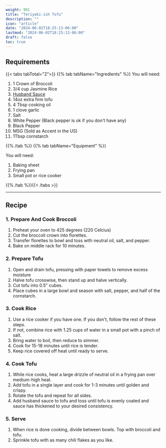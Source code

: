 ```yaml
---
weight: 901
title: "Teriyaki-ish Tofu"
description: ""
icon: "article"
date: "2024-06-02T18:25:13-06:00"
lastmod: "2024-06-02T18:25:13-06:00"
draft: false
toc: true
---
```


## Requirements

{{< tabs tabTotal="2">}} {{% tab tabName="Ingredients" %}} You will need:

1. 1 Crown of Broccoli
2. 3/4 cup Jasmine Rice
3. [Husband Sauce](../sauces/teriyaki.md)
4. 14oz extra firm tofu
5. 4 Tbsp cooking oil
6. 1 clove garlic
7. Salt
8. White Pepper (Black pepper is ok if you don't have any)
9. Black Pepper
10. MSG (Sold as Accent in the US)
11. 1Tbsp cornstarch

{{% /tab %}} {{% tab tabName="Equipment" %}}

You will need:

1. Baking sheet
2. Frying pan
3. Small pot or rice cooker

{{% /tab %}}{{< /tabs >}}

---

## Recipe

### 1. Prepare And Cook Broccoli

1. Preheat your oven to 425 degrees (220 Celcius)
2. Cut the broccoli crown into florettes.
3. Transfer florettes to bowl and toss with neutral oil, salt, and pepper.
4. Bake on middle rack for 10 minutes.

### 2. Prepare Tofu

1. Open and drain tofu, pressing with paper towels to remove excess moisture
2. Halve tofu crosswise, then stand up and halve vertically.
3. Cut tofu into 0.5" cubes.
4. Place cubes in a large bowl and season with salt, pepper, and half of the
   cornstarch.

### 3. Cook Rice

1. Use a rice cooker if you have one. If you don't, follow the rest of these
   steps.
2. If not, combine rice with 1.25 cups of water in a small pot with a pinch of
   salt.
3. Bring water to boil, then reduce to simmer.
4. Cook for 15-18 minutes until rice is tender.
5. Keep rice covered off heat until ready to serve.

### 4. Cook Tofu

1. While rice cooks, heat a large drizzle of neutral oil in a frying pan over
   medium-high heat.
2. Add tofu in a single layer and cook for 1-3 minutes until golden and crispy.
3. Rotate the tofu and repeat for all sides.
4. Add husband sauce to tofu and toss until tofu is evenly coated and sauce has
   thickened to your desired consistency.

### 5. Serve

1. When rice is done cooking, divide between bowls. Top with broccoli and tofu.
2. Sprinkle tofu with as many chili flakes as you like.
